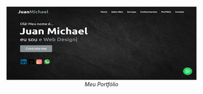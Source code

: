 <p align="center">
  <a href="https://juanmichael00.github.io/Portfolio/" target="_blank">
    <img 
         src="https://github.com/Juanmichael00/Portfolio/blob/gh-pages/img/capa.png" 
         alt="Portfolio" 
    />
  </a>
  <br />
  <i> Meu Portfólio</i>
</p>
